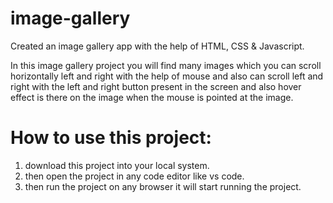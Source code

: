 # image-gallery
Created an image gallery app with the help of HTML, CSS & Javascript.

In this image gallery project you will find many images which you can scroll horizontally left and right with the help of mouse and also can scroll left and right with the left and right button present in the screen and also hover effect is there on the image when the mouse is pointed at the image.

# How to use this project:

1. download this project into your local system.
2. then open the project in any code editor like vs code.
3. then run the project on any browser it will start running the project.
